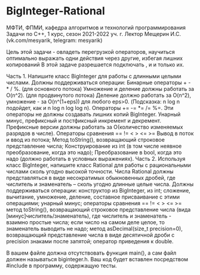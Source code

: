 # BigInteger-Rational

МФТИ, ФПМИ, кафедра алгоритмов и технологий программирования
Задачи по C++, 1 курс, сезон 2021-2022 уч. г.
Лектор Мещерин И.С. (vk.com/mesyarik, telegram: mesyarik)

Цель этой задачи - овладеть перегрузкой операторов, научиться оптимально выражать одни действия через другие, избегая лишних копирований
В этой задаче разрешается подключать <iostream>, <vector> и <string> и только их.

Часть 1.
Напишите класс BigInteger для работы с длинными целыми числами. Должны поддерживаться операции:
Бинарные операторы + - * / %. 
(для основного потока) Умножение и деление должны работать за O(n^2).
(для продвинутого потока) Деление должно работать за O(n^2), умножение - за O(n^(1+eps)) для любого eps>0. (Подсказка: n log n подойдет, как и n log n log log n).
Операторы += -= *= /= %=. Эти операторы не должны создавать лишних копий BigInteger.
Унарный минус, префиксный и постфиксный инкремент и декремент. Префиксные версии должны работать за O(количество изменяемых разрядов в числе).
Операторы сравнения == != < > <= >=
Вывод в поток и ввод из потока;
Метод toString(), возвращающий строковое представление числа;
Конструирование из int (в том числе неявное преобразование, когда это надо);
Преобразование в bool, когда это надо (должно работать в условных выражениях).
Часть 2.
Используя класс BigInteger, напишите класс Rational для работы с рациональными числами сколь угодно высокой точности. Числа Rational должны представляться в виде несократимых обыкновенных дробей, где числитель и знаменатель – сколь угодно длинные целые числа. Должны поддерживаться операции:
конструктор из BigInteger, из int;
сложение, вычитание, умножение, деление, составное присваивание с этими операциями; унарный минус;
операторы сравнения == != < > <= >=
метод toString(), возвращающий строковое представление числа (вида [минус]числитель/знаменатель), где числитель и знаменатель - взаимно простые числа; если число на самом деле целое, то знаменатель выводить не надо;
метод asDecimal(size_t precision=0), возвращающий представление числа в виде десятичной дроби с precision знаками после запятой;
оператор приведения к double.

В вашем файле должна отсутствовать функция main(), а сам файл должен называться biginteger.h. Ваш код будет вставлен посредством #include в программу, содержащую тесты.
